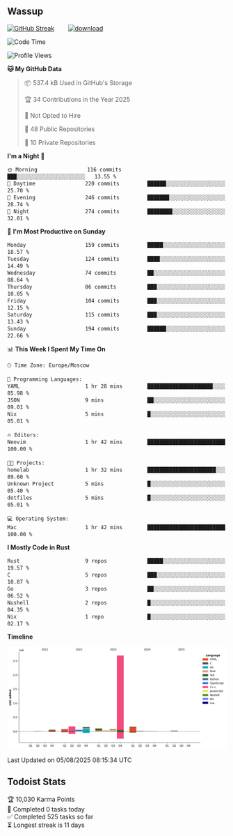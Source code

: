 ## Wassup

<!--
-->

[![GitHub Streak](http://github-readme-streak-stats.herokuapp.com?user=archeoss&theme=shades-of-purple&hide_border=true&date_format=j%20M%5B%20Y%5D)](https://git.io/streak-stats)&nbsp;&nbsp;&nbsp;&nbsp;&nbsp;&nbsp;&nbsp;&nbsp;[![download](https://user-images.githubusercontent.com/68448737/147796309-d8b65b1d-4dde-40d9-b03a-2b42aaa6cd43.jpeg)
](http://bmstu.ru/)

<!--START_SECTION:waka-->
![Code Time](http://img.shields.io/badge/Code%20Time-3%2C995%20hrs%2047%20mins-blue)

![Profile Views](http://img.shields.io/badge/Profile%20Views-0-blue)

**🐱 My GitHub Data** 

> 📦 537.4 kB Used in GitHub's Storage 
 > 
> 🏆 34 Contributions in the Year 2025
 > 
> 🚫 Not Opted to Hire
 > 
> 📜 48 Public Repositories 
 > 
> 🔑 10 Private Repositories 
 > 
**I'm a Night 🦉** 

```text
🌞 Morning                116 commits         ███░░░░░░░░░░░░░░░░░░░░░░   13.55 % 
🌆 Daytime                220 commits         ██████░░░░░░░░░░░░░░░░░░░   25.70 % 
🌃 Evening                246 commits         ███████░░░░░░░░░░░░░░░░░░   28.74 % 
🌙 Night                  274 commits         ████████░░░░░░░░░░░░░░░░░   32.01 % 
```
📅 **I'm Most Productive on Sunday** 

```text
Monday                   159 commits         █████░░░░░░░░░░░░░░░░░░░░   18.57 % 
Tuesday                  124 commits         ████░░░░░░░░░░░░░░░░░░░░░   14.49 % 
Wednesday                74 commits          ██░░░░░░░░░░░░░░░░░░░░░░░   08.64 % 
Thursday                 86 commits          ███░░░░░░░░░░░░░░░░░░░░░░   10.05 % 
Friday                   104 commits         ███░░░░░░░░░░░░░░░░░░░░░░   12.15 % 
Saturday                 115 commits         ███░░░░░░░░░░░░░░░░░░░░░░   13.43 % 
Sunday                   194 commits         ██████░░░░░░░░░░░░░░░░░░░   22.66 % 
```


📊 **This Week I Spent My Time On** 

```text
🕑︎ Time Zone: Europe/Moscow

💬 Programming Languages: 
YAML                     1 hr 28 mins        █████████████████████░░░░   85.98 % 
JSON                     9 mins              ██░░░░░░░░░░░░░░░░░░░░░░░   09.01 % 
Nix                      5 mins              █░░░░░░░░░░░░░░░░░░░░░░░░   05.01 % 

🔥 Editors: 
Neovim                   1 hr 42 mins        █████████████████████████   100.00 % 

🐱‍💻 Projects: 
homelab                  1 hr 32 mins        ██████████████████████░░░   89.60 % 
Unknown Project          5 mins              █░░░░░░░░░░░░░░░░░░░░░░░░   05.40 % 
dotfiles                 5 mins              █░░░░░░░░░░░░░░░░░░░░░░░░   05.01 % 

💻 Operating System: 
Mac                      1 hr 42 mins        █████████████████████████   100.00 % 
```

**I Mostly Code in Rust** 

```text
Rust                     9 repos             █████░░░░░░░░░░░░░░░░░░░░   19.57 % 
C                        5 repos             ███░░░░░░░░░░░░░░░░░░░░░░   10.87 % 
Go                       3 repos             ██░░░░░░░░░░░░░░░░░░░░░░░   06.52 % 
Nushell                  2 repos             █░░░░░░░░░░░░░░░░░░░░░░░░   04.35 % 
Nix                      1 repo              █░░░░░░░░░░░░░░░░░░░░░░░░   02.17 % 
```



**Timeline**

![Lines of Code chart](https://raw.githubusercontent.com/archeoss/archeoss/master/assets/bar_graph.png)


 Last Updated on 05/08/2025 08:15:34 UTC
<!--END_SECTION:waka-->

## Todoist Stats

<!-- TODO-IST:START -->
🏆  10,030 Karma Points           
🌸  Completed 0 tasks today           
✅  Completed 525 tasks so far           
⏳  Longest streak is 11 days
<!-- TODO-IST:END -->
